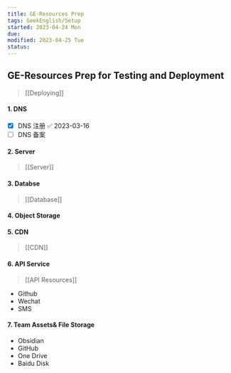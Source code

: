 ```yaml
---
title: GE-Resources Prep
tags: GeekEnglish/Setup
started: 2023-04-24 Mon
due: 
modified: 2023-04-25 Tue
status: 
---
```

## GE-Resources Prep for Testing and Deployment
>[[Deploying]]
#### 1. DNS
- [x] DNS 注册 ✅ 2023-03-16
- [ ] DNS 备案
#### 2. Server
>[[Server]]

#### 3. Databse 
>[[Database]]
#### 4. Object Storage

#### 5. CDN
>[[CDN]]
#### 6. API Service
>[[API Resources]]
- Github
- Wechat
- SMS
#### 7. Team Assets& File Storage
- Obsidian
- GitHub
- One Drive
- Baidu Disk
